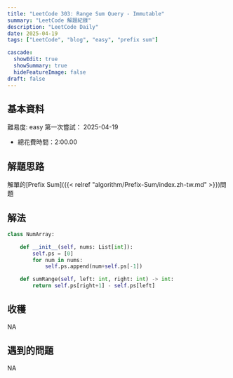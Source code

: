 ```yaml
---
title: "LeetCode 303: Range Sum Query - Immutable"
summary: "LeetCode 解題紀錄"
description: "LeetCode Daily"
date: 2025-04-19
tags: ["LeetCode", "blog", "easy", "prefix sum"]

cascade:
  showEdit: true
  showSummary: true
  hideFeatureImage: false
draft: false
---
```


## 基本資料

難易度: easy
第一次嘗試： 2025-04-19
- 總花費時間：2:00.00

## 解題思路

解單的[Prefix Sum]({{< relref "algorithm/Prefix-Sum/index.zh-tw.md" >}})問題

## 解法

```python
class NumArray:

    def __init__(self, nums: List[int]):
        self.ps = [0]
        for num in nums:
            self.ps.append(num+self.ps[-1])

    def sumRange(self, left: int, right: int) -> int:
        return self.ps[right+1] - self.ps[left]
```

## 收穫
NA

## 遇到的問題
NA